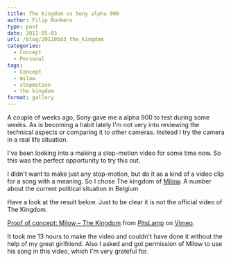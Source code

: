 ```yaml
---
title: The kingdom vs Sony alpha 900
author: Filip Bunkens
type: post
date: 2011-05-03
url: /blog/20110503_the_kingdom
categories:
  - Concept
  - Personal
tags:
  - Concept
  - milow
  - stopmotion
  - the kingdom
format: gallery
---
```

A couple of weeks ago, Sony gave me a alpha 900 to test during some weeks. As is becoming a habit lately I'm not very into reviewing the technical aspects or comparing it to other cameras. Instead I try the camera in a real life situation.

I've been looking into a making a stop-motion video for some time now. So this was the perfect opportunity to try this out.

I didn't want to make just any stop-motion, but do it as a kind of a video clip for a song with a meaning. So I chose The kingdom of <a href="http://www.milow.com" title="milow" rel="contact met">Milow</a>. A number about the current political situation in Belgium

Have a look at the result below. Just to be clear it is not the official video of The Kingdom.

[Proof of concept: Milow &#8211; The Kingdom][1] from [PitsLamp][2] on [Vimeo][3].

It took me 13 hours to make the video and couldn't have done it without the help of my great girlfriend. Also I asked and got permission of Milow to use his song in this video, which I'm very grateful for.

 [1]: http://vimeo.com/23018445
 [2]: http://vimeo.com/pitslamp
 [3]: http://vimeo.com